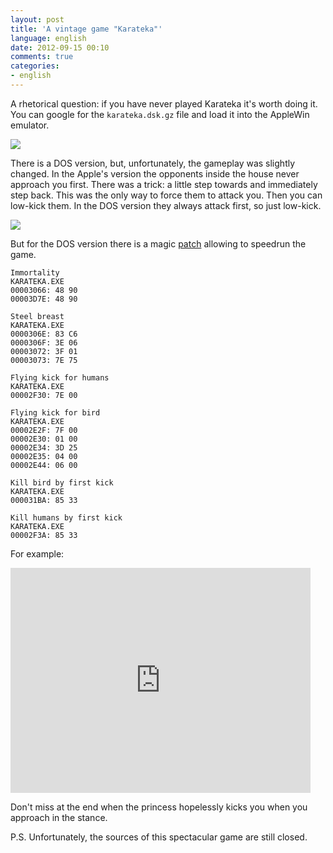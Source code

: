 ```yaml
---
layout: post
title: 'A vintage game "Karateka"'
language: english
date: 2012-09-15 00:10
comments: true
categories: 
- english
---
```

A rhetorical question: if you have never played Karateka it's worth doing it.
You can google for the `karateka.dsk.gz` file and load it into the AppleWin
emulator.

![](/images/blog/karateka/karateka-screenshot-applewin.png)

There is a DOS version, but, unfortunately, the gameplay was slightly changed.
In the Apple's version the opponents inside the house never approach you
first. There was a trick: a little step towards and immediately step back.
This was the only way to force them to attack you. Then you can low-kick them. 
In the DOS version they always attack first, so just low-kick.

![](/images/blog/karateka/karateka-screenshot.png)

But for the DOS version there is a magic [patch][] allowing to speedrun 
the game.

[patch]: /images/blog/karateka/KARATEKA.XCK

    Immortality
    KARATEKA.EXE
    00003066: 48 90
    00003D7E: 48 90

    Steel breast
    KARATEKA.EXE
    0000306E: 83 C6
    0000306F: 3E 06
    00003072: 3F 01
    00003073: 7E 75

    Flying kick for humans
    KARATEKA.EXE
    00002F30: 7E 00

    Flying kick for bird
    KARATEKA.EXE
    00002E2F: 7F 00
    00002E30: 01 00
    00002E34: 3D 25
    00002E35: 04 00
    00002E44: 06 00

    Kill bird by first kick
    KARATEKA.EXE
    000031BA: 85 33

    Kill humans by first kick
    KARATEKA.EXE
    00002F3A: 85 33

For example:

<iframe width="480" height="360" src="https://www.youtube.com/embed/HjeuB6pxMzI" frameborder="0" allowfullscreen></iframe>

Don't miss at the end when the princess hopelessly kicks you when you
approach in the stance.

P.S. Unfortunately, the sources of this spectacular game are still closed.
